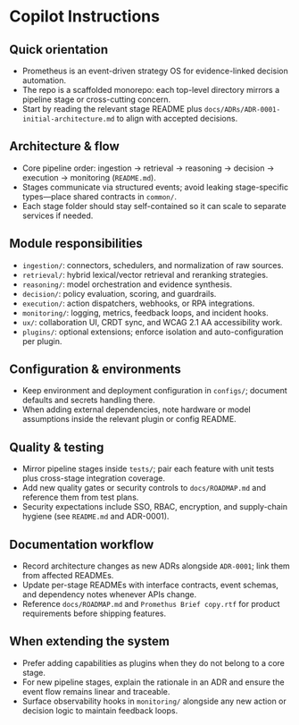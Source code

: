 # Copilot Instructions

## Quick orientation
- Prometheus is an event-driven strategy OS for evidence-linked decision automation.
- The repo is a scaffolded monorepo: each top-level directory mirrors a pipeline stage or cross-cutting concern.
- Start by reading the relevant stage README plus `docs/ADRs/ADR-0001-initial-architecture.md` to align with accepted decisions.

## Architecture & flow
- Core pipeline order: ingestion → retrieval → reasoning → decision → execution → monitoring (`README.md`).
- Stages communicate via structured events; avoid leaking stage-specific types—place shared contracts in `common/`.
- Each stage folder should stay self-contained so it can scale to separate services if needed.

## Module responsibilities
- `ingestion/`: connectors, schedulers, and normalization of raw sources.
- `retrieval/`: hybrid lexical/vector retrieval and reranking strategies.
- `reasoning/`: model orchestration and evidence synthesis.
- `decision/`: policy evaluation, scoring, and guardrails.
- `execution/`: action dispatchers, webhooks, or RPA integrations.
- `monitoring/`: logging, metrics, feedback loops, and incident hooks.
- `ux/`: collaboration UI, CRDT sync, and WCAG 2.1 AA accessibility work.
- `plugins/`: optional extensions; enforce isolation and auto-configuration per plugin.

## Configuration & environments
- Keep environment and deployment configuration in `configs/`; document defaults and secrets handling there.
- When adding external dependencies, note hardware or model assumptions inside the relevant plugin or config README.

## Quality & testing
- Mirror pipeline stages inside `tests/`; pair each feature with unit tests plus cross-stage integration coverage.
- Add new quality gates or security controls to `docs/ROADMAP.md` and reference them from test plans.
- Security expectations include SSO, RBAC, encryption, and supply-chain hygiene (see `README.md` and ADR-0001).

## Documentation workflow
- Record architecture changes as new ADRs alongside `ADR-0001`; link them from affected READMEs.
- Update per-stage READMEs with interface contracts, event schemas, and dependency notes whenever APIs change.
- Reference `docs/ROADMAP.md` and `Promethus Brief copy.rtf` for product requirements before shipping features.

## When extending the system
- Prefer adding capabilities as plugins when they do not belong to a core stage.
- For new pipeline stages, explain the rationale in an ADR and ensure the event flow remains linear and traceable.
- Surface observability hooks in `monitoring/` alongside any new action or decision logic to maintain feedback loops.
